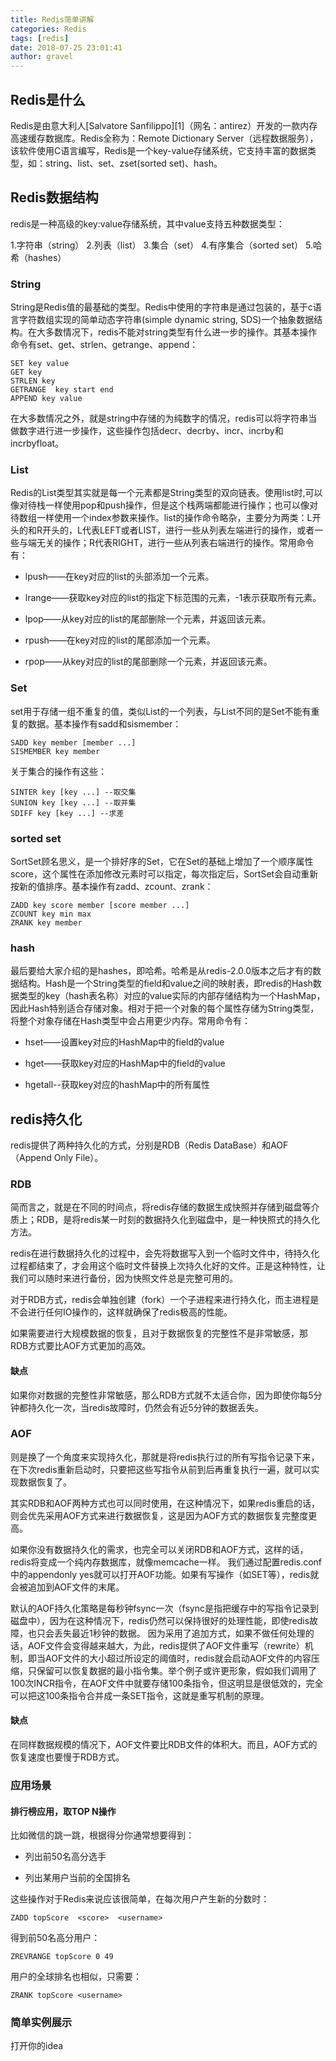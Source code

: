 ```yaml
---
title: Redis简单讲解 
categories: Redis
tags: [redis]
date: 2018-07-25 23:01:41 
author: gravel
---
```





## Redis是什么



Redis是由意大利人[Salvatore Sanfilippo][1]（网名：antirez）开发的一款内存高速缓存数据库。Redis全称为：Remote Dictionary Server（远程数据服务），该软件使用C语言编写，Redis是一个key-value存储系统，它支持丰富的数据类型，如：string、list、set、zset(sorted set)、hash。

<!--more-->


## Redis数据结构 



redis是一种高级的key:value存储系统，其中value支持五种数据类型：

1.字符串（string）
2.列表（list）
3.集合（set）
4.有序集合（sorted set）
5.哈希（hashes）

### String

String是Redis值的最基础的类型。Redis中使用的字符串是通过包装的，基于c语言字符数组实现的简单动态字符串(simple dynamic string, SDS)一个抽象数据结构。在大多数情况下，redis不能对string类型有什么进一步的操作。其基本操作命令有set、get、strlen、getrange、append：
```
SET key value
GET key
STRLEN key
GETRANGE  key start end
APPEND key value
```
在大多数情况之外，就是string中存储的为纯数字的情况，redis可以将字符串当做数字进行进一步操作，这些操作包括decr、decrby、incr、incrby和incrbyfloat。

### List
Redis的List类型其实就是每一个元素都是String类型的双向链表。使用list时,可以像对待栈一样使用pop和push操作，但是这个栈两端都能进行操作；也可以像对待数组一样使用一个index参数来操作。list的操作命令略杂，主要分为两类：L开头的和R开头的，L代表LEFT或者LIST，进行一些从列表左端进行的操作，或者一些与端无关的操作；R代表RIGHT，进行一些从列表右端进行的操作。常用命令有：

* lpush——在key对应的list的头部添加一个元素。

* lrange——获取key对应的list的指定下标范围的元素，-1表示获取所有元素。

* lpop——从key对应的list的尾部删除一个元素，并返回该元素。
* rpush——在key对应的list的尾部添加一个元素。

* rpop——从key对应的list的尾部删除一个元素，并返回该元素。

### Set

set用于存储一组不重复的值，类似List的一个列表，与List不同的是Set不能有重复的数据。基本操作有sadd和sismember：
```
SADD key member [member ...]
SISMEMBER key member
```
关于集合的操作有这些：
```
SINTER key [key ...] --取交集
SUNION key [key ...] --取并集
SDIFF key [key ...] --求差
```

### sorted set
SortSet顾名思义，是一个排好序的Set，它在Set的基础上增加了一个顺序属性score，这个属性在添加修改元素时可以指定，每次指定后，SortSet会自动重新按新的值排序。基本操作有zadd、zcount、zrank：
```
ZADD key score member [score member ...]
ZCOUNT key min max
ZRANK key member
```
### hash 

最后要给大家介绍的是hashes，即哈希。哈希是从redis-2.0.0版本之后才有的数据结构。Hash是一个String类型的field和value之间的映射表，即redis的Hash数据类型的key（hash表名称）对应的value实际的内部存储结构为一个HashMap，因此Hash特别适合存储对象。相对于把一个对象的每个属性存储为String类型，将整个对象存储在Hash类型中会占用更少内存。常用命令有：

* hset——设置key对应的HashMap中的field的value

* hget——获取key对应的HashMap中的field的value

* hgetall--获取key对应的hashMap中的所有属性


## redis持久化

redis提供了两种持久化的方式，分别是RDB（Redis DataBase）和AOF（Append Only File）。

### RDB
简而言之，就是在不同的时间点，将redis存储的数据生成快照并存储到磁盘等介质上；RDB，是将redis某一时刻的数据持久化到磁盘中，是一种快照式的持久化方法。

redis在进行数据持久化的过程中，会先将数据写入到一个临时文件中，待持久化过程都结束了，才会用这个临时文件替换上次持久化好的文件。正是这种特性，让我们可以随时来进行备份，因为快照文件总是完整可用的。

对于RDB方式，redis会单独创建（fork）一个子进程来进行持久化，而主进程是不会进行任何IO操作的，这样就确保了redis极高的性能。

如果需要进行大规模数据的恢复，且对于数据恢复的完整性不是非常敏感，那RDB方式要比AOF方式更加的高效。
#### 缺点
如果你对数据的完整性非常敏感，那么RDB方式就不太适合你，因为即使你每5分钟都持久化一次，当redis故障时，仍然会有近5分钟的数据丢失。

### AOF
则是换了一个角度来实现持久化，那就是将redis执行过的所有写指令记录下来，在下次redis重新启动时，只要把这些写指令从前到后再重复执行一遍，就可以实现数据恢复了。

其实RDB和AOF两种方式也可以同时使用，在这种情况下，如果redis重启的话，则会优先采用AOF方式来进行数据恢复，这是因为AOF方式的数据恢复完整度更高。

如果你没有数据持久化的需求，也完全可以关闭RDB和AOF方式，这样的话，redis将变成一个纯内存数据库，就像memcache一样。
我们通过配置redis.conf中的appendonly yes就可以打开AOF功能。如果有写操作（如SET等），redis就会被追加到AOF文件的末尾。

默认的AOF持久化策略是每秒钟fsync一次（fsync是指把缓存中的写指令记录到磁盘中），因为在这种情况下，redis仍然可以保持很好的处理性能，即使redis故障，也只会丢失最近1秒钟的数据。
因为采用了追加方式，如果不做任何处理的话，AOF文件会变得越来越大，为此，redis提供了AOF文件重写（rewrite）机制，即当AOF文件的大小超过所设定的阈值时，redis就会启动AOF文件的内容压缩，只保留可以恢复数据的最小指令集。举个例子或许更形象，假如我们调用了100次INCR指令，在AOF文件中就要存储100条指令，但这明显是很低效的，完全可以把这100条指令合并成一条SET指令，这就是重写机制的原理。

#### 缺点

在同样数据规模的情况下，AOF文件要比RDB文件的体积大。而且，AOF方式的恢复速度也要慢于RDB方式。

### 应用场景
#### 排行榜应用，取TOP N操作
比如微信的跳一跳，根据得分你通常想要得到：

* 列出前50名高分选手

- 列出某用户当前的全国排名

这些操作对于Redis来说应该很简单，在每次用户产生新的分数时：
```
ZADD topScore  <score>  <username>
```
得到前50名高分用户：
```
ZREVRANGE topScore 0 49
```
用户的全球排名也相似，只需要：
```
ZRANK topScore <username>
```

###  简单实例展示
打开你的idea